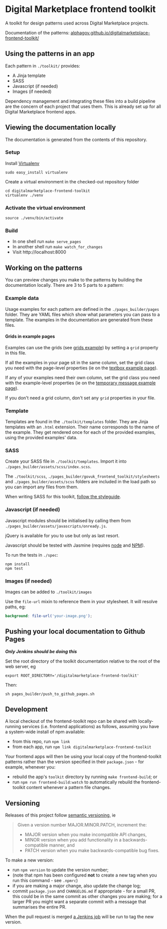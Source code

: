 # Digital Marketplace frontend toolkit

A toolkit for design patterns used across Digital Marketplace projects.

Documentation of the patterns:
[alphagov.github.io/digitalmarketplace-frontend-toolkit/](http://alphagov.github.io/digitalmarketplace-frontend-toolkit/)

## Using the patterns in an app

Each pattern in `./toolkit/` provides:
- A Jinja template
- SASS
- Javascript (if needed)
- Images (if needed)

Dependency management and integrating these files into a build pipeline are the
concern of each project that uses them. This is already set up for all Digital
Marketplace frontend apps.

## Viewing the documentation locally

The documentation is generated from the contents of this repository.

### Setup

Install [Virtualenv](https://virtualenv.pypa.io/en/latest/)

```
sudo easy_install virtualenv
```

Create a virtual environment in the checked-out repository folder

```
cd digitalmarketplace-frontend-toolkit
virtualenv ./venv
```

### Activate the virtual environment

```
source ./venv/bin/activate
```

### Build

- In one shell run `make serve_pages`
- In another shell run `make watch_for_changes`
- Visit http://localhost:8000

## Working on the patterns

You can preview changes you make to the patterns by building the documentation
locally. There are 3 to 5 parts to a pattern:

### Example data

Usage examples for each pattern are defined in the `./pages_builder/pages`
folder. They are YAML files which show what parameters you can pass to a
template. The examples in the documentation are generated from these files.

#### Grids in example pages

Examples can use the grids (see [grids example](http://alphagov.github.io/digitalmarketplace-frontend-toolkit/grids.html)) by setting a `grid` property in this file.

If all the examples in your page sit in the same column, set the grid class you need with the page-level properties (ie on the [textbox example page](https://github.com/alphagov/digitalmarketplace-frontend-toolkit/blob/master/pages_builder/pages/forms/textbox.yml#L3)).

If any of your examples need their own column, set the grid class you need with the example-level properties (ie on the [temporary message example page](https://github.com/alphagov/digitalmarketplace-frontend-toolkit/blob/master/pages_builder/pages/temporary-message.yml#L12)).

If you don't need a grid column, don't set any `grid` properties in your file.

### Template

Templates are found in the `./toolkit/templates` folder. They are Jinja
templates with an `.html` extension. Their name corresponds to the name of the
example. They get rendered once for each of the provided examples, using the
provided examples' data.

### SASS

Create your SASS file in `./toolkit/templates`. Import it into
`./pages_builder/assets/scss/index.scss`.

The `./toolkit/scss`, `./pages_builder/govuk_frontend_toolkit/stylesheets` and
`./pages_builder/assets/scss` folders are included in the load path so you can
import any files from them.

When writing SASS for this toolkit, [follow the styleguide](toolkit/scss/README.md).

### Javascript (if needed)

Javascript modules should be initialised by calling them from
`./pages_builder/assets/javascripts/onready.js`.

jQuery is available for you to use but only as last resort.

Javascript should be tested with Jasmine (requires [node](https://nodejs.org)
and [NPM](https://www.npmjs.com)).

To run the tests in `./spec`:
``` shell
npm install
npm test
```

### Images (if needed)

Images can be added to `./toolkit/images`

Use the `file-url` mixin to reference them in your stylesheet. It will resolve
paths, eg:
``` SCSS
background: file-url('your-image.png');
```

## Pushing your local documentation to Github Pages

**_Only Jenkins should be doing this_**

Set the root directory of the toolkit documentation relative to the root of the
web server, eg

``` shell
export ROOT_DIRECTORY='/digitalmarketplace-frontend-toolkit'
```

Then:
``` shell
sh pages_builder/push_to_github_pages.sh
```

## Development

A local checkout of the frontend-toolkit repo can be shared with locally-running services (i.e. frontend applications)
as follows, assuming you have a system-wide install of npm available:

- from this repo, run `npm link`
- from each app, run `npm link digitalmarketplace-frontend-toolkit`

Your frontend apps will then be using your local copy of the frontend-toolkit patterns rather than the version specified
in their `package.json` - for example, whenever you:

 - rebuild the app's `toolkit` directory by running `make frontend-build`; or
 - run `npm run frontend-build:watch` to automatically rebuild the frontend-toolkit content whenever a pattern file
   changes.


## Versioning

Releases of this project follow [semantic versioning](http://semver.org/), ie
> Given a version number MAJOR.MINOR.PATCH, increment the:
>
> - MAJOR version when you make incompatible API changes,
> - MINOR version when you add functionality in a backwards-compatible manner, and
> - PATCH version when you make backwards-compatible bug fixes.

To make a new version:
- run `npm version` to update the version number;
- (note that npm has been configured **not** to create a new tag when you run this command - see `.npmrc`)
- if you are making a major change, also update the change log;
- commit `package.json` and `CHANGELOG.md` if appropriate - for a small PR, this could be in the same commit as other
  changes you are making; for a larger PR you might want a separate commit with a message that summarises the entire PR.

When the pull request is merged
[a Jenkins job](https://ci.marketplace.team/view/Utils%20and%20toolkit/job/tag-toolkit/)
will be run to tag the new version.
